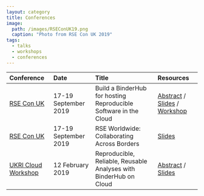 ```yaml
---
layout: category
title: Conferences
image:
  path: /images/RSEConUK19.png
  caption: "Photo from RSE Con UK 2019"
tags:
  - talks
  - workshops
  - conferences
---
```


Conference | Date | Title | Resources
| :--- | :--- | :--- | :--- |
[RSE Con UK](https://rse.ac.uk/conf2019/) | 17-19 September 2019 | Build a BinderHub for hosting Reproducible Software in the Cloud | [Abstract](https://github.com/alan-turing-institute/the-turing-way/blob/master/conferences/abstracts/RSECon19-BinderHub-workshop-application.md) / [Slides](https://zenodo.org/record/3404774#.XZzZVOdKgWo) / [Workshop](https://http://bit.ly/zero-to-binderhub-workshop)
[RSE Con UK](https://rse.ac.uk/conf2019/) | 17-19 September 2019 | RSE Worldwide: Collaborating Across Borders | [Slides](https://zenodo.org/record/3377380#.XZzZ3udKgWo)
[UKRI Cloud Workshop](https://cloud.ac.uk/workshops/feb2019/) | 12 February 2019 | Reproducible, Reliable, Reusable Analyses with BinderHub on Cloud | [Abstract](https://github.com/alan-turing-institute/the-turing-way/blob/master/conferences/abstracts/UKRI-cloud-workshop-abstract.md) / [Slides](https://github.com/alan-turing-institute/the-turing-way/blob/master/conferences/presentations/UKRI_cloud_2019-02-12/UKRI_cloud_demo_2019-02-12.md)
